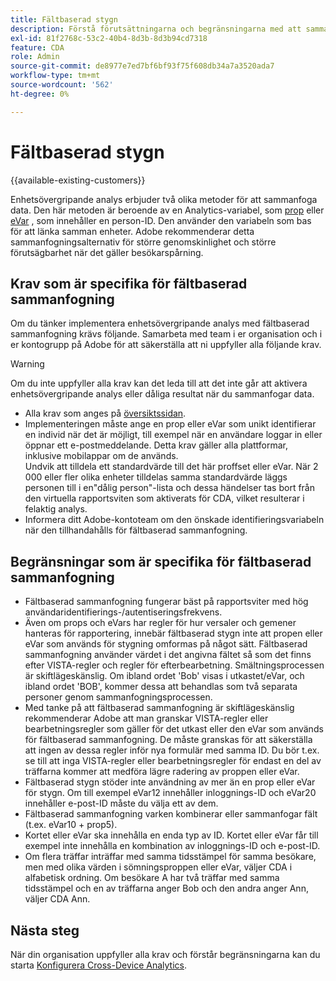 ```yaml
---
title: Fältbaserad stygn
description: Förstå förutsättningarna och begränsningarna med att sammanfoga data med fältbaserad sammanfogning.
exl-id: 81f2768c-53c2-40b4-8d3b-8d3b94cd7318
feature: CDA
role: Admin
source-git-commit: de8977e7ed7bf6bf93f75f608db34a7a3520ada7
workflow-type: tm+mt
source-wordcount: '562'
ht-degree: 0%

---
```


# Fältbaserad stygn

{{available-existing-customers}}

Enhetsövergripande analys erbjuder två olika metoder för att sammanfoga data. Den här metoden är beroende av en Analytics-variabel, som [prop](/help/implement/vars/page-vars/prop.md) eller [eVar](/help/implement/vars/page-vars/evar.md) , som innehåller en person-ID. Den använder den variabeln som bas för att länka samman enheter. Adobe rekommenderar detta sammanfogningsalternativ för större genomskinlighet och större förutsägbarhet när det gäller besökarspårning.

## Krav som är specifika för fältbaserad sammanfogning

Om du tänker implementera enhetsövergripande analys med fältbaserad sammanfogning krävs följande. Samarbeta med team i er organisation och i er kontogrupp på Adobe för att säkerställa att ni uppfyller alla följande krav.

>[!WARNING]
>
>Om du inte uppfyller alla krav kan det leda till att det inte går att aktivera enhetsövergripande analys eller dåliga resultat när du sammanfogar data.

* Alla krav som anges på [översiktssidan](overview.md).
* Implementeringen måste ange en prop eller eVar som unikt identifierar en individ när det är möjligt, till exempel när en användare loggar in eller öppnar ett e-postmeddelande. Detta krav gäller alla plattformar, inklusive mobilappar om de används.<br/>Undvik att tilldela ett standardvärde till det här proffset eller eVar. När 2 000 eller fler olika enheter tilldelas samma standardvärde läggs personen till i en&quot;dålig person&quot;-lista och dessa händelser tas bort från den virtuella rapportsviten som aktiverats för CDA, vilket resulterar i felaktig analys.
* Informera ditt Adobe-kontoteam om den önskade identifieringsvariabeln när den tillhandahålls för fältbaserad sammanfogning.

## Begränsningar som är specifika för fältbaserad sammanfogning

* Fältbaserad sammanfogning fungerar bäst på rapportsviter med hög användaridentifierings-/autentiseringsfrekvens.
* Även om props och eVars har regler för hur versaler och gemener hanteras för rapportering, innebär fältbaserad stygn inte att propen eller eVar som används för stygning omformas på något sätt. Fältbaserad sammanfogning använder värdet i det angivna fältet så som det finns efter VISTA-regler och regler för efterbearbetning. Smältningsprocessen är skiftlägeskänslig. Om ibland ordet &#39;Bob&#39; visas i utkastet/eVar, och ibland ordet &#39;BOB&#39;, kommer dessa att behandlas som två separata personer genom sammanfogningsprocessen.
* Med tanke på att fältbaserad sammanfogning är skiftlägeskänslig rekommenderar Adobe att man granskar VISTA-regler eller bearbetningsregler som gäller för det utkast eller den eVar som används för fältbaserad sammanfogning. De måste granskas för att säkerställa att ingen av dessa regler inför nya formulär med samma ID. Du bör t.ex. se till att inga VISTA-regler eller bearbetningsregler för endast en del av träffarna kommer att medföra lägre radering av proppen eller eVar.
* Fältbaserad stygn stöder inte användning av mer än en prop eller eVar för stygn. Om till exempel eVar12 innehåller inloggnings-ID och eVar20 innehåller e-post-ID måste du välja ett av dem.
* Fältbaserad sammanfogning varken kombinerar eller sammanfogar fält (t.ex. eVar10 + prop5).
* Kortet eller eVar ska innehålla en enda typ av ID. Kortet eller eVar får till exempel inte innehålla en kombination av inloggnings-ID och e-post-ID.
* Om flera träffar inträffar med samma tidsstämpel för samma besökare, men med olika värden i sömningsproppen eller eVar, väljer CDA i alfabetisk ordning. Om besökare A har två träffar med samma tidsstämpel och en av träffarna anger Bob och den andra anger Ann, väljer CDA Ann.


## Nästa steg

När din organisation uppfyller alla krav och förstår begränsningarna kan du starta [Konfigurera Cross-Device Analytics](setup.md).
